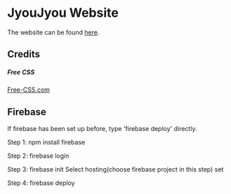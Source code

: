 # JyouJyou Website
The website can be found [here](https://www.jyoujyou.com.tw/).

## Credits
##### Free CSS

<a href="https://www.free-css.com/assets/files/free-css-templates/preview/page234/interact/">Free-CSS.com </a>

#####

## Firebase

If firebase has been set up before, type 'firebase deploy' directly.

Step 1: 
npm install firebase

Step 2: 
firebase login

Step 3:
firebase init
Select hosting(choose firebase project in this step)
set

Step 4:
firebase deploy
